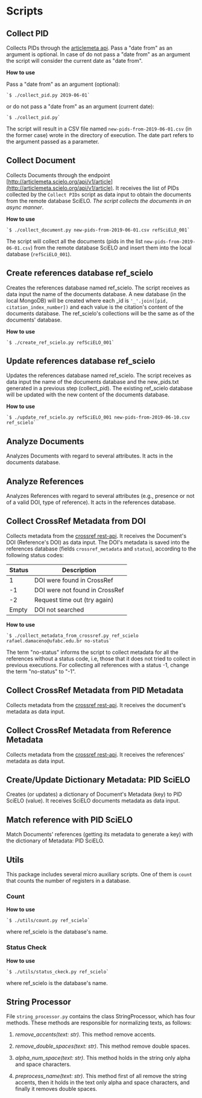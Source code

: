 # Scripts

## Collect PID

Collects PIDs through the [articlemeta api](https://github.com/scieloorg/articlemetaapi). Pass a "date from" as an argument is optional. In case of do not pass a "date from" as an argument the script will consider the current date as "date from".

**How to use**

Pass a "date from" as an argument (optional): 

    `$ ./collect_pid.py 2019-06-01`

or do not pass a "date from" as an argument (current date):

    `$ ./collect_pid.py`

The script will result in a CSV file named `new-pids-from-2019-06-01.csv` (in the former case) wrote in the directory of execution. The date part refers to the argument passed as a parameter.


## Collect Document

Collects Documents through the endpoint [http://articlemeta.scielo.org/api/v1/article](http://articlemeta.scielo.org/api/v1/article). It receives the list of PIDs collected by the `Collect PIDs` script as data input to obtain the documents from the remote database SciELO. _The script collects the documents in an async manner_.

**How to use**

    `$ ./collect_document.py new-pids-from-2019-06-01.csv refSciELO_001`

The script will collect all the documents (pids in the list `new-pids-from-2019-06-01.csv`) from the remote database SciELO and insert them into the local database (`refSciELO_001`).


## Create references database ref_scielo

Creates the references database named ref_scielo. The script receives as data input the name of the documents database. A new database (in the local MongoDB) will be created where each _id is `'_'.join([pid, citation_index_number])` and each value is the citation's content of the documents database. The ref_scielo's collections will be the same as of the documents' database.

**How to use**

    `$ ./create_ref_scielo.py refSciELO_001`


## Update references database ref_scielo

Updates the references database named ref_scielo. The script receives as data input the name of the documents database and the new_pids.txt generated in a previous step (collect_pid). The existing ref_scielo database will be updated with the new content of the documents database.

**How to use**

    `$ ./update_ref_scielo.py refSciELO_001 new-pids-from-2019-06-10.csv ref_scielo`


## Analyze Documents

Analyzes Documents with regard to several attributes. It acts in the documents database.


## Analyze References

Analyzes References with regard to several attributes (e.g., presence or not of a valid DOI, type of reference). It acts in the references database.


## Collect CrossRef Metadata from DOI

Collects metadata from the [crossref rest-api](https://www.crossref.org/services/metadata-delivery/rest-api/). It receives the Document's DOI (Reference's DOI) as data input. The DOI's metadata is saved into the references database (fields `crossref_metadata` and `status`), according to the following status codes:

Status | Description
------ | ------------
1 | DOI were found in CrossRef
-1 | DOI were not found in CrossRef
-2 | Request time out (try again)
Empty | DOI not searched

**How to use**

    `$ ./collect_metadata_from_crossref.py ref_scielo rafael.damaceno@ufabc.edu.br no-status`

The term "no-status" informs the script to collect metadata for all the references without a status code, i.e, those that it does not tried to collect in previous executions. For collecting all references with a status -1, change the term "no-status" to "-1".


## Collect CrossRef Metadata from PID Metadata

Collects metadata from the [crossref rest-api](https://www.crossref.org/services/metadata-delivery/rest-api/). It receives the document's metadata as data input.


## Collect CrossRef Metadata from Reference Metadata

Collects metadata from the [crossref rest-api](https://www.crossref.org/services/metadata-delivery/rest-api/). It receives the references' metadata as data input.


## Create/Update Dictionary Metadata: PID SciELO

Creates (or updates) a dictionary of Document's Metadata (key) to PID SciELO (value). It receives SciELO documents metadata as data input.


## Match reference with PID SciELO

Match Documents' references (getting its metadata to generate a key) with the dictionary of Metadata: PID SciELO.


## Utils

This package includes several micro auxiliary scripts. One of them is `count` that counts the number of registers in a database.

### Count

**How to use**

    `$ ./utils/count.py ref_scielo`

where ref_scielo is the database's name.


### Status Check

**How to use**

    `$ ./utils/status_ckeck.py ref_scielo`

where ref_scielo is the database's name.


## String Processor

File `string_processor.py` contains the class StringProcessor, which has four methods. These methods are responsible for normalizing texts, as follows:

1. _remove_accents(text: str)_. This method remove accents.

2. _remove_double_spaces(text: str)_. This method remove double spaces.

3. _alpha_num_space(text: str)_. This method holds in the string only alpha and space characters.

4. _preprocess_name(text: str)_. This method first of all remove the string accents, then it holds in the text only alpha and space characters, and finally it removes double spaces.

